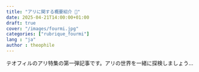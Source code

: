```yaml
---
title: "アリに関する概要紹介 🐜"
date: 2025-04-21T14:00:00+01:00
draft: true 
cover: "/images/fourmi.jpg"
categories: ["rubrique_fourmi"]
lang : "ja"
author : theophile 
---
```


テオフィルのアリ特集の第一弾記事です。アリの世界を一緒に探検しましょう…

<!--more-->

